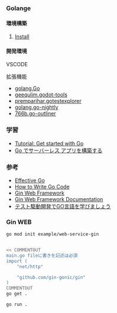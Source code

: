 




### Golange

#### 環境構築

1. [Install](https://go.dev/doc/install)


#### 開発環境
VSCODE

拡張機能
- [golang.Go](https://marketplace.visualstudio.com/items?itemName=golang.Go)
- [geequlim.godot-tools](https://marketplace.visualstudio.com/items?itemName=geequlim.godot-tools)
- [premparihar.gotestexplorer](https://marketplace.visualstudio.com/items?itemName=premparihar.gotestexplorer)
- [golang.go-nightly](https://marketplace.visualstudio.com/items?itemName=golang.go-nightly)
- [766b.go-outliner](https://marketplace.visualstudio.com/items?itemName=766b.go-outliner)


### 学習

- [Tutorial: Get started with Go](https://go.dev/doc/tutorial/getting-started)
- [Go でサーバーレス アプリを構築する](https://learn.microsoft.com/ja-jp/training/modules/serverless-go/)

### 参考
- [Effective Go](https://go.dev/doc/effective_go)
- [How to Write Go Code](https://go.dev/doc/code)
- [Gin Web Framework](https://pkg.go.dev/github.com/gin-gonic/gin#section-readme)
- [Gin Web Framework Documentation](https://gin-gonic.com/docs/)
- [テスト駆動開発でGO言語を学びましょう](https://andmorefine.gitbook.io/learn-go-with-tests/)

### Gin WEB

```bash
go mod init example/web-service-gin


<< COMMENTOUT
main.go fileに書きを記述は必須
import (
	"net/http"

	"github.com/gin-gonic/gin"
)
COMMENTOUT
go get .

go run .

```




